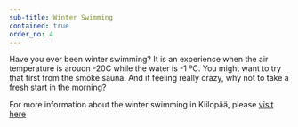 ```yaml
---
sub-title: Winter Swimming
contained: true
order_no: 4
---
```


Have you ever been winter swimming? It is an experience when the air temperature is aroudn -20C while the water is -1 ºC. 
You might want to try that first from the smoke sauna. And if feeling really crazy, why not to take a fresh start in the morning?

For more information about the winter swimming in Kiilopää, please [visit here](http://www.suomenlatu.fi/kiilopaa/en/smoke-sauna/)


